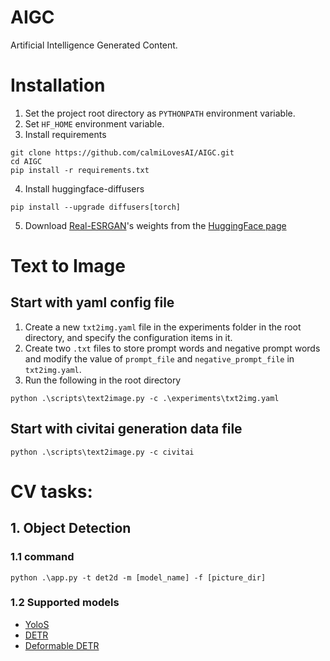 # AIGC
Artificial Intelligence Generated Content.


# Installation
1. Set the project root directory as `PYTHONPATH` environment variable.
2. Set `HF_HOME` environment variable.
3. Install requirements
```commandline
git clone https://github.com/calmiLovesAI/AIGC.git
cd AIGC
pip install -r requirements.txt
```

4. Install huggingface-diffusers
```commandline
pip install --upgrade diffusers[torch]
```

5. Download [Real-ESRGAN](https://github.com/ai-forever/Real-ESRGAN)'s weights from the [HuggingFace page](https://huggingface.co/ai-forever/Real-ESRGAN)

# Text to Image
## Start with yaml config file
1. Create a new `txt2img.yaml` file in the experiments folder in the root directory, and specify the configuration items in it. 
2. Create two `.txt` files to store prompt words and negative prompt words and modify the value of `prompt_file` and `negative_prompt_file` in `txt2img.yaml`.
3. Run the following in the root directory
```commandline
python .\scripts\text2image.py -c .\experiments\txt2img.yaml
```
## Start with civitai generation data file
```commandline
python .\scripts\text2image.py -c civitai
```

# CV tasks:
## 1. Object Detection
### 1.1 command
```commandline
python .\app.py -t det2d -m [model_name] -f [picture_dir]
```

### 1.2 Supported models
- [YoloS](https://huggingface.co/docs/transformers/model_doc/yolos)
- [DETR](https://huggingface.co/docs/transformers/model_doc/detr)
- [Deformable DETR](https://huggingface.co/docs/transformers/model_doc/deformable_detr)